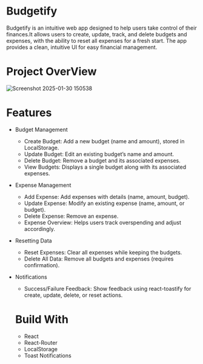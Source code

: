 # Budgetify
Budgetify is an intuitive web app designed to help users take control of their finances.It allows users to create, update, track, and delete budgets and expenses, with the ability to reset all expenses for a fresh start. The app provides a clean, intuitive UI for easy financial management.
# Project OverView
![Screenshot 2025-01-30 150538](https://github.com/user-attachments/assets/089c2b65-aee4-4c86-9072-81bff13f2e8b)


# Features
 - Budget Management
   - Create Budget: Add a new budget (name and amount), stored in LocalStorage.
   - Update Budget: Edit an existing budget’s name and amount.
   - Delete Budget: Remove a budget and its associated expenses.
   - View Budgets: Displays a single budget along with its associated expenses.
 - Expense Management
   - Add Expense: Add expenses with details (name, amount, budget).
   - Update Expense: Modify an existing expense (name, amount, or budget).
   - Delete Expense: Remove an expense.
   - Expense Overview: Helps users track overspending and adjust accordingly.
 - Resetting Data
   - Reset Expenses: Clear all expenses while keeping the budgets.
   - Delete All Data: Remove all budgets and expenses (requires confirmation).
-  Notifications
   - Success/Failure Feedback: Show feedback using react-toastify for create, update, delete, or reset actions.
 
   # Build With
    - React
    - React-Router
    - LocalStorage
    - Toast Notifications


